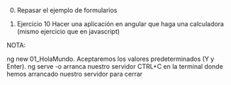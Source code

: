 0) Repasar el ejemplo de formularios

1) Ejercicio 10 Hacer una aplicación en angular que haga una calculadora (mismo ejercicio que en javascript)

NOTA:

ng new 01_HolaMundo. Aceptaremos los valores predeterminados (Y y Enter).
ng serve -o arranca nuestro servidor
CTRL+C en la terminal donde hemos arrancado nuestro servidor para cerrar